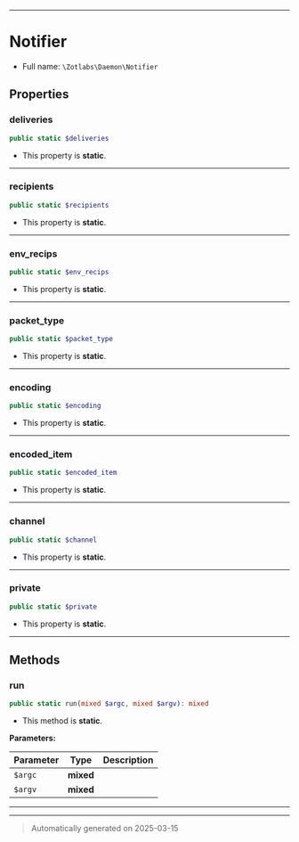 ***

# Notifier





* Full name: `\Zotlabs\Daemon\Notifier`



## Properties


### deliveries



```php
public static $deliveries
```



* This property is **static**.


***

### recipients



```php
public static $recipients
```



* This property is **static**.


***

### env_recips



```php
public static $env_recips
```



* This property is **static**.


***

### packet_type



```php
public static $packet_type
```



* This property is **static**.


***

### encoding



```php
public static $encoding
```



* This property is **static**.


***

### encoded_item



```php
public static $encoded_item
```



* This property is **static**.


***

### channel



```php
public static $channel
```



* This property is **static**.


***

### private



```php
public static $private
```



* This property is **static**.


***

## Methods


### run



```php
public static run(mixed $argc, mixed $argv): mixed
```



* This method is **static**.




**Parameters:**

| Parameter | Type | Description |
|-----------|------|-------------|
| `$argc` | **mixed** |  |
| `$argv` | **mixed** |  |





***


***
> Automatically generated on 2025-03-15
